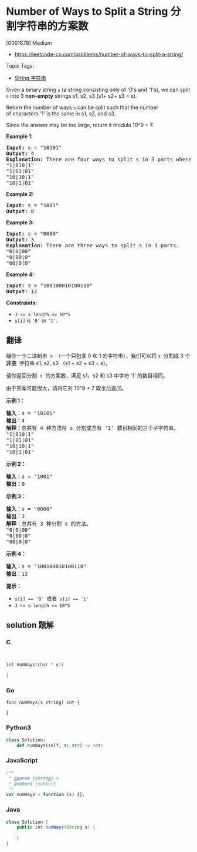 # Number of Ways to Split a String 分割字符串的方案数

[0001678] Medium

- https://leetcode-cn.com/problems/number-of-ways-to-split-a-string/

Topic Tags:

- [String 字符串](https://leetcode-cn.com/tag/string/)

Given a binary string `s` (a string consisting only of '0's and '1's), we can split `s` into 3 **non-empty** strings s1, s2, s3 (s1+ s2+ s3 = s).

Return the number of ways `s` can be split such that the number of characters '1' is the same in s1, s2, and s3.

Since the answer may be too large, return it modulo 10^9 + 7.

**Example 1:**

<pre><strong>Input:</strong> s = "10101"
<strong>Output:</strong> 4
<strong>Explanation:</strong> There are four ways to split s in 3 parts where each part contain the same number of letters '1'.
"1|010|1"
"1|01|01"
"10|10|1"
"10|1|01"
</pre>

**Example 2:**

<pre><strong>Input:</strong> s = "1001"
<strong>Output:</strong> 0
</pre>

**Example 3:**

<pre><strong>Input:</strong> s = "0000"
<strong>Output:</strong> 3
<strong>Explanation:</strong> There are three ways to split s in 3 parts.
"0|0|00"
"0|00|0"
"00|0|0"
</pre>

**Example 4:**

<pre><strong>Input:</strong> s = "100100010100110"
<strong>Output:</strong> 12
</pre>

**Constraints:**

- `3 <= s.length <= 10^5`
- `s[i]` is `'0'` or `'1'`.

## 翻译

给你一个二进制串  `s`  （一个只包含 0 和 1 的字符串），我们可以将 `s`  分割成 3 个 **非空**  字符串 s1, s2, s3 （s1 + s2 + s3 = s）。

请你返回分割  `s`  的方案数，满足 s1，s2 和 s3 中字符 '1' 的数目相同。

由于答案可能很大，请将它对 10^9 + 7 取余后返回。

**示例 1：**

<pre><strong>输入：</strong>s = "10101"
<strong>输出：</strong>4
<strong>解释：</strong>总共有 4 种方法将 s 分割成含有 '1' 数目相同的三个子字符串。
"1|010|1"
"1|01|01"
"10|10|1"
"10|1|01"
</pre>

**示例 2：**

<pre><strong>输入：</strong>s = "1001"
<strong>输出：</strong>0
</pre>

**示例 3：**

<pre><strong>输入：</strong>s = "0000"
<strong>输出：</strong>3
<strong>解释：</strong>总共有 3 种分割 s 的方法。
"0|0|00"
"0|00|0"
"00|0|0"
</pre>

**示例 4：**

<pre><strong>输入：</strong>s = "100100010100110"
<strong>输出：</strong>12
</pre>

**提示：**

- `s[i] == '0'`  或者  `s[i] == '1'`
- `3 <= s.length <= 10^5`

## solution 题解

### C

```c


int numWays(char * s){

}
```

### Go

```golang
func numWays(s string) int {

}
```

### Python3

```python
class Solution:
    def numWays(self, s: str) -> int:
```

### JavaScript

```javascript
/**
 * @param {string} s
 * @return {number}
 */
var numWays = function (s) {};
```

### Java

```java
class Solution {
    public int numWays(String s) {

    }
}
```
